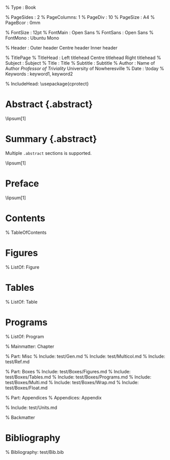 % Type       : Book

% PageSides  : 2
% PageColumns: 1
% PageDiv    : 10
% PageSize   : A4
% PageBcor   : 0mm

% FontSize   : 12pt
% FontMain   : Open Sans
% FontSans   : Open Sans
% FontMono   : Ubuntu Mono

% Header     : Outer header
               Centre header
               Inner header

% TitlePage
% TitleHead  : Left titlehead
               Centre titlehead
               Right titlehead
% Subject    : Subject
% Title      : Title
% Subtitle   : Subtitle
% Author     : Name of Author
               _Professor of Triviality_
               University of Nowheresville
% Date       : \today
% Keywords   : keyword1, keyword2

% IncludeHead:
  \usepackage{cprotect}

# Abstract {.abstract}

\lipsum[1]

# Summary {.abstract}

Multiple `.abstract` sections is supported.

\lipsum[1]

# Preface

\lipsum[1]

# Contents
% TableOfContents

# Figures
% ListOf: Figure
# Tables
% ListOf: Table
# Programs
% ListOf: Program

% Mainmatter: Chapter

% Part: Misc
% Include: test/Gen.md
% Include: test/Multicol.md
% Include: test/Ref.md

% Part: Boxes
% Include: test/Boxes/Figures.md
% Include: test/Boxes/Tables.md
% Include: test/Boxes/Programs.md
% Include: test/Boxes/Multi.md
% Include: test/Boxes/Wrap.md
% Include: test/Boxes/Float.md

% Part: Appendices
% Appendices: Appendix

% Include: test/Units.md

% Backmatter

# Bibliography
% Bibliography: test/Bib.bib
